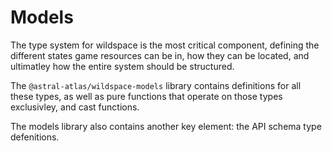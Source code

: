 # Models

The type system for wildspace is the most critical component,
defining the different states game resources can be in,
how they can be located, and ultimatley how the entire
system should be structured.

The `@astral-atlas/wildspace-models` library contains 
definitions for all these types, as well as pure functions
that operate on those types exclusivley, and cast functions.

The models library also contains another key element: the
API schema type defenitions.